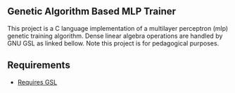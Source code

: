 
## Genetic Algorithm Based MLP Trainer

This project is a C language implementation of a multilayer perceptron (mlp) genetic training algorithm. Dense linear algebra operations are handled by GNU GSL as linked bellow. Note this project is for pedagogical purposes.


## Requirements

- [Requires GSL](https://coral.ise.lehigh.edu/jild13/2016/07/11/hello/)